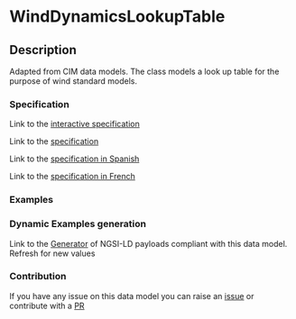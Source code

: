 # WindDynamicsLookupTable

## Description 

Adapted from CIM data models. The class models a look up table for the purpose of wind standard models.
### Specification

Link to the [interactive specification](https://swagger.lab.fiware.org/?url=https://smart-data-models.github.io/dataModel.EnergyCIM/WindDynamicsLookupTable/swagger.yaml)

Link to the [specification](https://smart-data-models.github.io/dataModel.EnergyCIM/WindDynamicsLookupTable/doc/spec.md)

Link to the [specification in Spanish](https://smart-data-models.github.io/dataModel.EnergyCIM/WindDynamicsLookupTable/doc/spec_ES.md)

Link to the [specification in French](https://smart-data-models.github.io/dataModel.EnergyCIM/WindDynamicsLookupTable/doc/spec_FR.md)
### Examples
### Dynamic Examples generation

Link to the [Generator](https://smartdatamodels.org/extra/ngsi-ld_generator_v0.91.php?schemaUrl=https://raw.githubusercontent.com/smart-data-models/dataModel.EnergyCIM/master/WindDynamicsLookupTable/schema.json&email=info@smartdatamodels.org) of NGSI-LD payloads compliant with this data model. Refresh for new values
### Contribution

 If you have any issue on this data model you can raise an [issue](https://github.com/smart-data-models/dataModel.EnergyCIM/issues)  or contribute with a [PR](https://github.com/smart-data-models/dataModel.EnergyCIM/pulls)